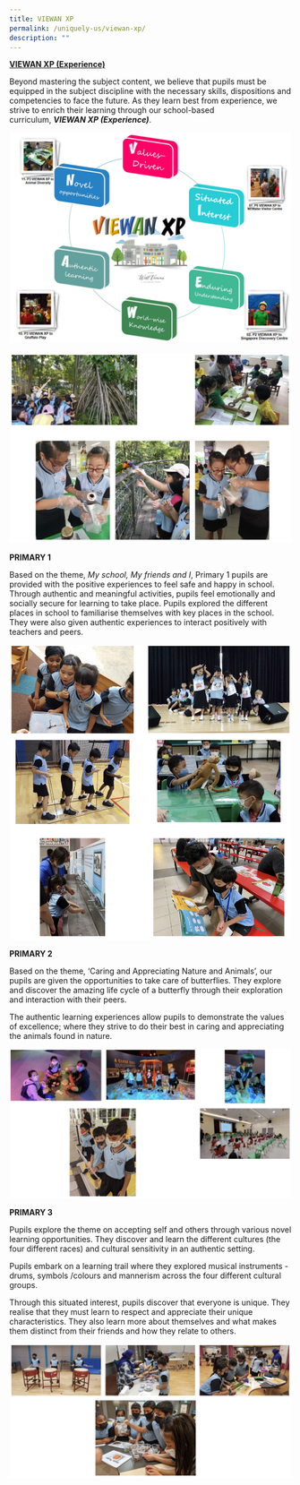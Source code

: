 ```yaml
---
title: VIEWAN XP
permalink: /uniquely-us/viewan-xp/
description: ""
---
```

**<u>VIEWAN XP (Experience)</u>**

Beyond mastering the subject content, we believe that pupils must be equipped in the subject discipline with the necessary skills, dispositions and competencies to face the future. As they learn best from experience, we strive to enrich their learning through our school-based curriculum, **_VIEWAN XP (Experience)_**.

![VIEWAN XP](/images/Pic_1a.jpeg)

![VIEWAN XP](/images/VIEWAN%20XP.jpg)

**PRIMARY 1**

  

Based on the theme, _My school, My friends and I_, Primary 1 pupils are provided with the positive experiences to feel safe and happy in school. Through authentic and meaningful activities, pupils feel emotionally and socially secure for learning to take place. Pupils explored the different places in school to familiarise themselves with key places in the school. They were also given authentic experiences to interact positively with teachers and peers.

![PRIMARY 1](/images/PRIMARY%201.jpg)

**PRIMARY 2**

  

Based on the theme, ‘Caring and Appreciating Nature and Animals’, our pupils are given the opportunities to take care of butterflies. They explore and discover the amazing life cycle of a butterfly through their exploration and interaction with their peers.

  

The authentic learning experiences allow pupils to demonstrate the values of excellence; where they strive to do their best in caring and appreciating the animals found in nature.

![PRIMARY 2](/images/PRIMARY%202.jpg)

**PRIMARY 3**

  

Pupils explore the theme on accepting self and others through various novel learning opportunities. They discover and learn the different cultures (the four different races) and cultural sensitivity in an authentic setting.

  

Pupils embark on a learning trail where they explored musical instruments - drums, symbols /colours and mannerism across the four different cultural groups.

  

Through this situated interest, pupils discover that everyone is unique. They realise that they must learn to respect and appreciate their unique characteristics. They also learn more about themselves and what makes them distinct from their friends and how they relate to others.

![PRIMARY 3](/images/PRIMARY%203.jpg)